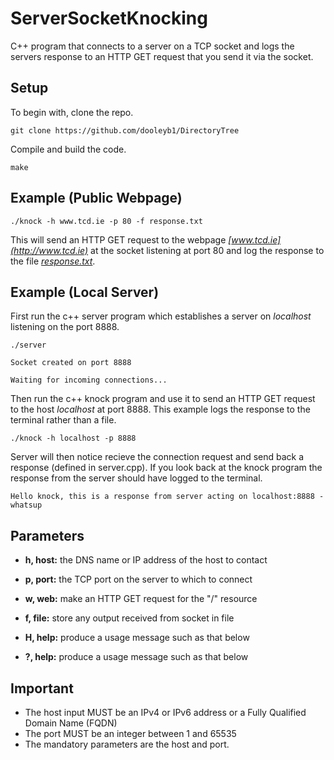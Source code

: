 # ServerSocketKnocking
C++ program that connects to a server on a TCP socket and logs the servers response to an HTTP GET request that you send it via the socket.

## Setup

To begin with, clone the repo.
```
git clone https://github.com/dooleyb1/DirectoryTree
```

Compile and build the code.
```
make
```

## Example (Public Webpage)

```
./knock -h www.tcd.ie -p 80 -f response.txt
```

This will send an HTTP GET request to the webpage _[www.tcd.ie](http://www.tcd.ie)_ at the socket listening at port 80 and log the response to the file _[response.txt](https://github.com/dooleyb1/ServerSocketKnocking/blob/master/response.txt)_.

## Example (Local Server)

First run the c++ server program which establishes a server on _localhost_ listening on the port 8888.

```
./server 

Socket created on port 8888

Waiting for incoming connections...

```

Then run the c++ knock program and use it to send an HTTP GET request to the host _localhost_ at port 8888. This example logs the response to the terminal rather than a file.

```
./knock -h localhost -p 8888
```

Server will then notice recieve the connection request and send back a response (defined in server.cpp). If you look back at the knock program the response from the server should have logged to the terminal.

```
Hello knock, this is a response from server acting on localhost:8888 - whatsup
```

## Parameters 

* **h, host:** the DNS name or IP address of the host to contact
* **p, port:** the TCP port on the server to which to connect

* **w, web:** make an HTTP GET request for the "/" resource
* **f, file:** store any output received from socket in file 

* **H, help:** produce a usage message such as that below
* **?, help:** produce a usage message such as that below

## Important

* The host input MUST be an IPv4 or IPv6 address or a Fully Qualified Domain Name (FQDN)
* The port MUST be an integer between 1 and 65535
* The mandatory parameters are the host and port.  

